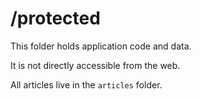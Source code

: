 /protected
==========

This folder holds application code and data.

It is not directly accessible from the web.

All articles live in the `articles` folder.
